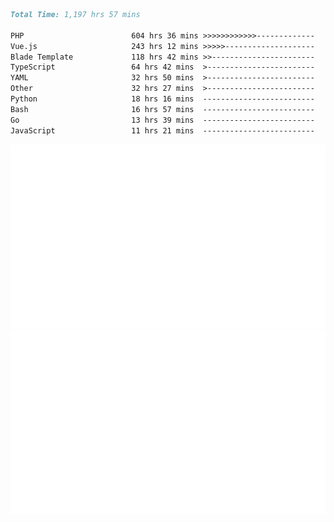 <!--START_SECTION:waka-->

```markdown
Total Time: 1,197 hrs 57 mins

PHP                        604 hrs 36 mins >>>>>>>>>>>>-------------   49.14 %
Vue.js                     243 hrs 12 mins >>>>>--------------------   19.77 %
Blade Template             118 hrs 42 mins >>-----------------------   09.65 %
TypeScript                 64 hrs 42 mins  >------------------------   05.26 %
YAML                       32 hrs 50 mins  >------------------------   02.67 %
Other                      32 hrs 27 mins  >------------------------   02.64 %
Python                     18 hrs 16 mins  -------------------------   01.48 %
Bash                       16 hrs 57 mins  -------------------------   01.38 %
Go                         13 hrs 39 mins  -------------------------   01.11 %
JavaScript                 11 hrs 21 mins  -------------------------   00.92 %
```

<!--END_SECTION:waka-->
<p align="center">
    <img src="https://raw.githubusercontent.com/rjp2525/rjp2525/output/generated/overview.svg">
    <img src="https://raw.githubusercontent.com/rjp2525/rjp2525/output/generated/languages.svg">
</p>
